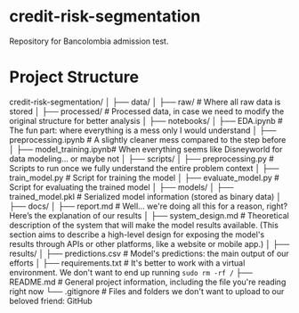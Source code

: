 # credit-risk-segmentation
Repository for Bancolombia admission test.

# Project Structure

credit-risk-segmentation/
│
├── data/
│   ├── raw/                # Where all raw data is stored
│   ├── processed/          # Processed data, in case we need to modify the original structure for better analysis
│
├── notebooks/
│   ├── EDA.ipynb           # The fun part: where everything is a mess only I would understand
│   ├── preprocessing.ipynb # A slightly cleaner mess compared to the step before
│   ├── model_training.ipynb# When everything seems like Disneyworld for data modeling... or maybe not
│
├── scripts/
│   ├── preprocessing.py    # Scripts to run once we fully understand the entire problem context
│   ├── train_model.py      # Script for training the model
│   ├── evaluate_model.py   # Script for evaluating the trained model
│
├── models/
│   ├── trained_model.pkl   # Serialized model information (stored as binary data)
│
├── docs/
│   ├── report.md           # Well... we're doing all this for a reason, right? Here’s the explanation of our results
│   ├── system_design.md    # Theoretical description of the system that will make the model results available. (This section aims to describe a high-level design for exposing the model's results through APIs or other platforms, like a website or mobile app.)
│
├── results/
│   ├── predictions.csv     # Model's predictions: the main output of our efforts
│
├── requirements.txt        # It's better to work with a virtual environment. We don't want to end up running `sudo rm -rf /`
├── README.md               # General project information, including the file you're reading right now
└── .gitignore              # Files and folders we don't want to upload to our beloved friend: GitHub

